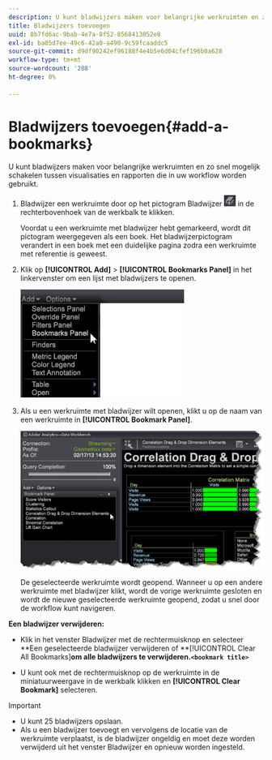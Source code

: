 ```yaml
---
description: U kunt bladwijzers maken voor belangrijke werkruimten en zo snel mogelijk schakelen tussen visualisaties en rapporten die in uw workflow worden gebruikt.
title: Bladwijzers toevoegen
uuid: 8b7fd6ac-9bab-4e7a-8f52-8568413052e8
exl-id: ba05d7ee-49c6-42a0-a490-9c59fcaaddc5
source-git-commit: d9df90242ef96188f4e4b5e6d04cfef196b0a628
workflow-type: tm+mt
source-wordcount: '208'
ht-degree: 0%

---
```


# Bladwijzers toevoegen{#add-a-bookmarks}

U kunt bladwijzers maken voor belangrijke werkruimten en zo snel mogelijk schakelen tussen visualisaties en rapporten die in uw workflow worden gebruikt.

1. Bladwijzer een werkruimte door op het pictogram Bladwijzer ![](assets/bookmark_icon.png) in de rechterbovenhoek van de werkbalk te klikken.

   Voordat u een werkruimte met bladwijzer hebt gemarkeerd, wordt dit pictogram weergegeven als een boek. Het bladwijzerpictogram verandert in een boek met een duidelijke pagina zodra een werkruimte met referentie is geweest.

1. Klik op **[!UICONTROL Add]** > **[!UICONTROL Bookmarks Panel]** in het linkervenster om een lijst met bladwijzers te openen.

   ![](assets/bookmarks_panel.png)

1. Als u een werkruimte met bladwijzer wilt openen, klikt u op de naam van een werkruimte in **[!UICONTROL Bookmark Panel]**.

   ![](assets/bookmarks_panel_left.png)

   De geselecteerde werkruimte wordt geopend. Wanneer u op een andere werkruimte met bladwijzer klikt, wordt de vorige werkruimte gesloten en wordt de nieuwe geselecteerde werkruimte geopend, zodat u snel door de workflow kunt navigeren.

**Een bladwijzer verwijderen:**

* Klik in het venster Bladwijzer met de rechtermuisknop en selecteer **Een geselecteerde bladwijzer verwijderen of **[!UICONTROL Clear All Bookmarks]**om alle bladwijzers te verwijderen.`<bookmark title>`**

* U kunt ook met de rechtermuisknop op de werkruimte in de miniatuurweergave in de werkbalk klikken en **[!UICONTROL Clear Bookmark]** selecteren.

>[!IMPORTANT]
>
>* U kunt 25 bladwijzers opslaan.
>* Als u een bladwijzer toevoegt en vervolgens de locatie van de werkruimte verplaatst, is de bladwijzer ongeldig en moet deze worden verwijderd uit het venster Bladwijzer en opnieuw worden ingesteld.

